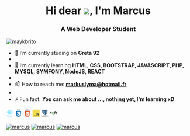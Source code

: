 <h1 align="center">Hi dear <img src="https://raw.githubusercontent.com/kaueMarques/kaueMarques/master/hi.gif" width="30px">, I'm Marcus</h1>
<h3 align="center">A Web Developer Student</h3>
<p align="left"> <img src="https://komarev.com/ghpvc/?username=maykbrito" alt="maykbrito" /> </p>


- 🔭 I’m currently studing on  **Greta 92**
- 
- 🌱 I’m currently learning **HTML, CSS, BOOTSTRAP, JAVASCRIPT, PHP, MYSQL, SYMFONY, NodeJS, REACT**
- 
- 📫 How to reach me: **markuslyma@hotmail.fr**
- 
- ⚡ Fun fact: **You can ask me about ..., nothing yet, I'm learning xD**


<p align="left">
<img src="https://raw.githubusercontent.com/devicons/devicon/master/icons/react/react-original-wordmark.svg" alt="react" width="20" height="20"/>
<img src="https://raw.githubusercontent.com/devicons/devicon/master/icons/css3/css3-plain-wordmark.svg" alt="css3"  width="20" height="20"/>
<img src="https://raw.githubusercontent.com/devicons/devicon/master/icons/html5/html5-original-wordmark.svg" alt="html5"  width="20" height="20"/>
<img src="https://raw.githubusercontent.com/devicons/devicon/master/icons/javascript/javascript-original.svg" alt="javascript" width="20" height="20"/>
<img src="https://raw.githubusercontent.com/devicons/devicon/master/icons/postgresql/postgresql-original-wordmark.svg" alt="postgresql" width="20" height="20"/>
<img src="https://raw.githubusercontent.com/devicons/devicon/master/icons/nodejs/nodejs-original-wordmark.svg" alt="nodejs" width="20" height="20"/></p><p align="center">
</p>

<p align="center">

<a href="https://twitter.com/marcus_dsl" target="blank"><img align="center" src="https://cdn.jsdelivr.net/npm/simple-icons@3.0.1/icons/twitter.svg" alt="marcus" height="20" width="20" /></a>
<a href="https://linkedin.com/in/marcus-dsl" target="blank"><img align="center" src="https://cdn.jsdelivr.net/npm/simple-icons@3.0.1/icons/linkedin.svg" alt="marcus" height="20" width="20" /></a>
<a href="https://instagram.com/marcus.dsl" target="blank"><img align="center" src="https://cdn.jsdelivr.net/npm/simple-icons@3.0.1/icons/instagram.svg" alt="marcus" height="20" width="20" /></a>
</p>






